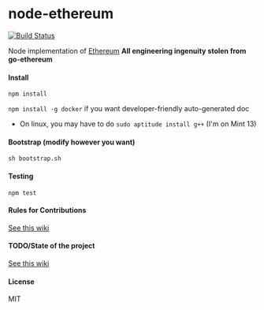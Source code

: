 node-ethereum
===========
[![Build Status](https://travis-ci.org/josephyzhou/node-ethereum.png?branch=master)](https://travis-ci.org/josephyzhou/node-ethereum)

Node implementation of [Ethereum](http://Ethereum.org)
**All engineering ingenuity stolen from go-ethereum**

#### Install
`npm install`

`npm install -g docker` if you want developer-friendly auto-generated doc

* On linux, you may have to do `sudo aptitude install g++` (I'm on Mint 13)

#### Bootstrap (modify however you want)
`sh bootstrap.sh`

#### Testing
`npm test`

#### Rules for Contributions
[See this wiki](https://github.com/josephyzhou/node-ethereum/wiki/Rules-of-Contribution)

#### TODO/State of the project
[See this wiki](https://github.com/josephyzhou/node-ethereum/wiki/TODO)

#### License
MIT
